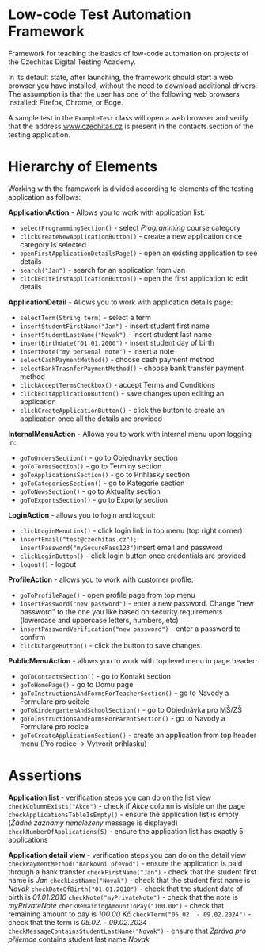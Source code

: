 # Low-code Test Automation Framework

Framework for teaching the basics of low-code automation on projects of the Czechitas Digital Testing Academy.

In its default state, after launching, the framework should start a web browser you have installed, without the need to download additional drivers. The assumption is that the user has one of the following web browsers installed: Firefox, Chrome, or Edge.

A sample test in the `ExampleTest` class will open a web browser and verify that the address www.czechitas.cz is present in the contacts section of the testing application.

# Hierarchy of Elements

Working with the framework is divided according to elements of the testing application as follows:

**ApplicationAction** - Allows you to work with application list:
- `selectProgrammingSection()` - select _Programming_ course category
- `clickCreateNewApplicationButton()` - create a new application once category is selected
- `openFirstApplicationDetailsPage()` - open an existing application to see details
- `search("Jan")` - search for an application from Jan
- `clickEditFirstApplicationButton()` - open the first application to edit details

**ApplicationDetail** - Allows you to work with application details page:
- `selectTerm(String term)` - select a term
- `insertStudentFirstName("Jan")` - insert student first name
- `insertStudentLastName("Novak")` - insert student last name
- `insertBirthdate("01.01.2000")` - insert student day of birth
- `insertNote("my personal note")` - insert a note
- `selectCashPaymentMethod()` - choose cash payment method
- `selectBankTrasnferPaymentMethod()` - choose bank transfer payment method
- `clickAcceptTermsCheckbox()` - accept Terms and Conditions
- `clickEditApplicationButton()` - save changes upon editing an application
- `clickCreateApplicationButton()` - click the button to create an application once all the details are provided

**InternalMenuAction** - Allows you to work with internal menu upon logging in:
- `goToOrdersSection()` - go to Objednavky section
- `goToTermsSection()` - go to Terminy section
- `goToApplicationsSection()` - go to Prihlasky section
- `goToCategoriesSection()` - go to Kategorie section
- `goToNewsSection()` - go to Aktuality section
- `goToExportsSection()` - go to Exporty section

**LoginAction** - allows you to login and logout:
- `clickLoginMenuLink()` - click login link in top menu (top right corner)
- `insertEmail("test@czechitas.cz"); insertPassword("mySecurePass123")`insert email and password
- `clickLoginButton()` - click login button once credentials are provided
- `logout()` - logout

**ProfileAction** - allows you to work with customer profile:
- `goToProfilePage()` - open profile page from top menu
- `insertPassword("new password")` - enter a new password. Change "new password" to the one you like based on security requirements (lowercase and uppercase letters, numbers, etc)
- `insertPasswordVerification("new password")` - enter a password to confirm
- `clickChangeButton()` - click the button to save changes

**PublicMenuAction** - allows you to work with top level menu in page header:
- `goToContactsSection()` - go to Kontakt section
- `goToHomePage()` - go to Domu page
- `goToInstructionsAndFormsForTeacherSection()` - go to Navody a Formulare pro ucitele
- `goToKindergartenAndSchoolSection()` - go to Objednávka pro MŠ/ZŠ
- `goToInstructionsAndFormsForParentSection()` - go to Navody a Formulare pro rodice
- `goToCreateApplicationSection()` - create an application from top header menu (Pro rodice -> Vytvorit prihlasku)

# Assertions
**Application list** - verification steps you can do on the list view
`checkColumnExists("Akce")` - check if _Akce_ column is visible on the page
`checkApplicationsTableIsEmpty()` - ensure the application list is empty (_Žádné záznamy nenalezeny_ message is displayed)
`checkNumberOfApplications(5)` - ensure the application list has exactly 5 applications

**Application detail view** - verification steps you can do on the detail view
`checkPaymentMethod("Bankovní převod")` - ensure the application is paid through a bank transfer
`checkFirstName("Jan")` - check that the student first name is _Jan_
`checkLastName("Novak")` - check that the student first name is _Novak_
`checkDateOfBirth("01.01.2010")` - check that the student date of birth is _01.01.2010_
`checkNote("myPrivateNote")` - check that the note is _myPrivateNote_
`checkRemainingAmountToPay("100.00")` - check that remaining amount to pay is _100.00_ Kč
`checkTerm("05.02. - 09.02.2024")` - check that the term is _05.02. - 09.02.2024_
`checkMessageContainsStudentLastName("Novak")` - ensure that _Zpráva pro příjemce_ contains student last name _Novak_
